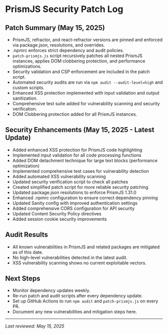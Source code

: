 # PrismJS Security Patch Log

## Patch Summary (May 15, 2025)

- PrismJS, refractor, and react-refractor versions are pinned and enforced via package.json, resolutions, and overrides.
- .npmrc enforces strict dependency and audit policies.
- `patch-prismjs.js` script recursively patches all nested PrismJS instances, applies DOM clobbering protection, and performance optimizations.
- Security validation and CSP enforcement are included in the patch script.
- Automated security audits are run via `npm audit --audit-level=high` and custom scripts.
- Enhanced XSS protection implemented with input validation and output sanitization.
- Comprehensive test suite added for vulnerability scanning and security verification.
- DOM Clobbering protection added for all PrismJS instances.

## Security Enhancements (May 15, 2025 - Latest Update)
- Added enhanced XSS protection for PrismJS code highlighting
- Implemented input validation for all code processing functions
- Added DOM detachment technique for large text blocks (performance optimization)
- Implemented comprehensive test cases for vulnerability detection
- Added automated XSS vulnerability scanning
- Updated security verification script to check all patches
- Created simplified patch script for more reliable security patching
- Updated package.json resolutions to enforce PrismJS 1.31.0
- Enhanced .npmrc configuration to ensure correct dependency pinning
- Updated Sanity config with improved authentication settings
- Added comprehensive CORS configuration for API security
- Updated Content Security Policy directives
- Added session cookie security improvements

## Audit Results
- All known vulnerabilities in PrismJS and related packages are mitigated as of this date.
- No high-level vulnerabilities detected in the latest audit.
- XSS vulnerability scanning shows no current exploitable vectors.

## Next Steps
- Monitor dependency updates weekly.
- Re-run patch and audit scripts after every dependency update.
- Set up GitHub Actions to run `npm audit` and `patch-prismjs.js` on every PR.
- Document any new vulnerabilities and mitigation steps here.

---

_Last reviewed: May 15, 2025_
